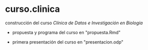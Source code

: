 # curso.clinica
construcción del curso _Clínica de Datos e Investigación en Biología_

- propuesta y programa del curso en "propuesta.Rmd"

- primera presentación del curso en "presentacion.odp"

